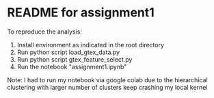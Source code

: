 # README for assignment1

To reproduce the analysis: 

1. Install environment as indicated in the root directory
2. Run python script load_gtex_data.py
3. Run python script gtex_feature_select.py 
4. Run the notebook "assignment1.ipynb"

Note: I had to run my notebook via google colab due to the hierarchical clustering with larger number of clusters keep crashing my local kernel